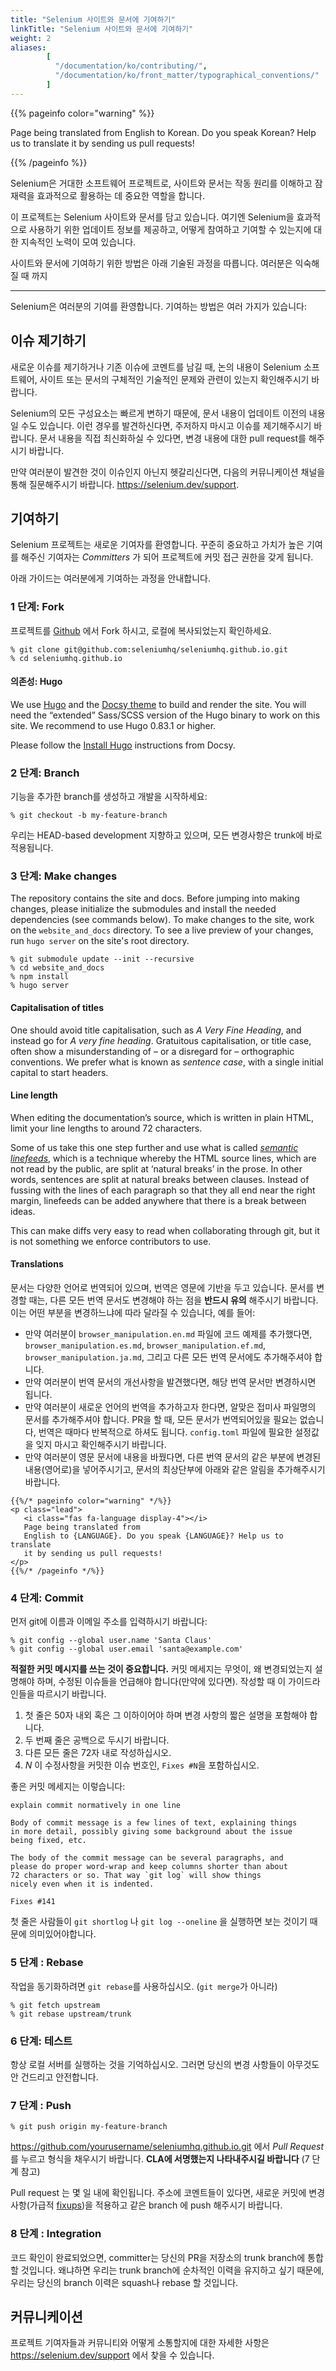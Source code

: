 ```yaml
---
title: "Selenium 사이트와 문서에 기여하기"
linkTitle: "Selenium 사이트와 문서에 기여하기"
weight: 2
aliases: 
        [
          "/documentation/ko/contributing/",
          "/documentation/ko/front_matter/typographical_conventions/"
        ]
---
```


{{% pageinfo color="warning" %}}
<p class="lead">
   <i class="fas fa-language display-4"></i> 
   Page being translated from 
   English to Korean. Do you speak Korean? Help us to translate
   it by sending us pull requests!
</p>
{{% /pageinfo %}}

Selenium은 거대한 소프트웨어 프로젝트로, 사이트와 문서는 작동 원리를 이해하고 잠재력을 효과적으로 활용하는 데 중요한 역할을 합니다.

이 프로젝트는 Selenium 사이트와 문서를 담고 있습니다.
여기엔 Selenium을 효과적으로 사용하기 위한 업데이트 정보를 제공하고, 어떻게 참여하고 기여할 수 있는지에 대한 지속적인 노력이 모여 있습니다.

사이트와 문서에 기여하기 위한 방법은 아래 기술된 과정을 따릅니다. 여러분은 익숙해질 때 까지

---

Selenium은 여러분의 기여를 환영합니다. 기여하는 방법은 여러 가지가 있습니다:

## 이슈 제기하기

새로운 이슈를 제기하거나 기존 이슈에 코멘트를 남길 때, 논의 내용이 Selenium 소프트웨어, 사이트 또는 문서의 구체적인 기술적인 문제와 관련이 있는지 확인해주시기 바랍니다.

Selenium의 모든 구성요소는 빠르게 변하기 때문에, 문서 내용이 업데이트 이전의 내용일 수도 있습니다.
이런 경우를 발견하신다면, 주저하지 마시고 이슈를 제기해주시기 바랍니다.
문서 내용을 직접 최신화하실 수 있다면, 변경 내용에 대한 pull request를 해주시기 바랍니다.

만약 여러분이 발견한 것이 이슈인지 아닌지 헷갈리신다면,
다음의 커뮤니케이션 채널을 통해 질문해주시기 바랍니다.
https://selenium.dev/support.

## 기여하기

Selenium 프로젝트는 새로운 기여자를 환영합니다. 꾸준히 중요하고 가치가 높은 기여를 해주신 기여자는 _Committers_ 가 되어 프로젝트에 커밋 접근 권한을 갖게 됩니다.

아래 가이드는 여러분에게 기여하는 과정을 안내합니다.

### 1 단계: Fork

프로젝트를 [Github](https://github.com/seleniumhq/seleniumhq.github.io) 에서 Fork 하시고,
로컬에 복사되었는지 확인하세요.

```shell
% git clone git@github.com:seleniumhq/seleniumhq.github.io.git
% cd seleniumhq.github.io
```

#### 의존성: Hugo

We use [Hugo](https://gohugo.io/) and the [Docsy theme](https://www.docsy.dev/)
to build and render the site. You will need the “extended” 
Sass/SCSS version of the Hugo binary to work on this site. We recommend
to use Hugo 0.83.1 or higher.

Please follow the [Install Hugo](https://www.docsy.dev/docs/getting-started/#install-hugo) 
instructions from Docsy.

### 2 단계: Branch

기능을 추가한 branch를 생성하고 개발을 시작하세요:

```shell
% git checkout -b my-feature-branch
```

우리는 HEAD-based development 지향하고 있으며, 모든 변경사항은 trunk에 바로 적용됩니다.

### 3 단계: Make changes

The repository contains the site and docs. Before jumping into
making changes, please initialize the submodules and install the
needed dependencies (see commands below). To make changes to the site, 
work on the `website_and_docs` directory. To see a live preview of 
your changes, run `hugo server` on the site's root directory.

```shell
% git submodule update --init --recursive
% cd website_and_docs
% npm install
% hugo server
```
#### Capitalisation of titles

One should avoid title capitalisation,
such as _A Very Fine Heading_,
and instead go for _A very fine heading_.
Gratuitous capitalisation, or title case,
often show a misunderstanding of – or a disregard for –
orthographic conventions.
We prefer what is known as _sentence case_,
with a single initial capital to start headers.

#### Line length

When editing the documentation’s source,
which is written in plain HTML,
limit your line lengths to around 72 characters.

Some of us take this one step further
and use what is called
[_semantic linefeeds_](//rhodesmill.org/brandon/2012/one-sentence-per-line),
which is a technique whereby the HTML source lines,
which are not read by the public,
are split at ‘natural breaks’ in the prose.
In other words, sentences are split
at natural breaks between clauses.
Instead of fussing with the lines of each paragraph
so that they all end near the right margin,
linefeeds can be added anywhere
that there is a break between ideas.

This can make diffs very easy to read
when collaborating through git,
but it is not something we enforce contributors to use.

#### Translations

문서는 다양한 언어로 번역되어 있으며, 번역은 영문에 기반을 두고 있습니다.
문서를 변경할 때는, 다른 모든 번역 문서도 변경해야 하는 점을 **반드시 유의** 해주시기 바랍니다.
이는 어떤 부분을 변경하느냐에 따라 달라질 수 있습니다, 예를 들어:
 
* 만약 여러분이 `browser_manipulation.en.md` 파일에 코드 예제를 추가했다면,
`browser_manipulation.es.md`, `browser_manipulation.ef.md`, 
`browser_manipulation.ja.md`, 그리고 다른 모든 번역 문서에도 추가해주셔야 합니다.
* 만약 여러분이 번역 문서의 개선사항을 발견했다면,
해당 번역 문서만 변경하시면 됩니다.
* 만약 여러분이 새로운 언어의 번역을 추가하고자 한다면, 알맞은 접미사 파일명의 문서를 추가해주셔야 합니다. PR을 할 때, 모든 문서가 번역되어있을 필요는 없습니다, 번역은 때마다 반복적으로 하셔도 됩니다. `config.toml` 파일에 필요한 설정값을 잊지 마시고 확인해주시기 바랍니다.
* 만약 여러분이 영문 문서에 내용을 바꿨다면, 다른 번역 문서의 같은 부분에 변경된 내용(영어로)을 넣어주시기고, 문서의 최상단부에 아래와 같은 알림을 추가해주시기 바랍니다.


```
{{%/* pageinfo color="warning" */%}}
<p class="lead">
   <i class="fas fa-language display-4"></i> 
   Page being translated from 
   English to {LANGUAGE}. Do you speak {LANGUAGE}? Help us to translate
   it by sending us pull requests!
</p>
{{%/* /pageinfo */%}}
```

### 4 단계: Commit

먼저 git에 이름과 이메일 주소를 입력하시기 바랍니다:

```shell
% git config --global user.name 'Santa Claus'
% git config --global user.email 'santa@example.com'
```

**적절한 커밋 메시지를 쓰는 것이 중요합니다.** 커밋 메세지는
무엇이, 왜 변경되었는지 설명해야 하며, 수정된 이슈들을 언급해야 합니다(만약에 있다면).
작성할 때 이 가이드라인들을 따르시기 바랍니다.

1. 첫 줄은 50자 내외 혹은 그 이하이어야 하며 변경 사항의 짧은 설명을 포함해야 합니다.  
2. 두 번째 줄은 공백으로 두시기 바랍니다. 
3. 다른 모든 줄은 72자 내로 작성하십시오. 
4. _N_ 이 수정사항을 커밋한 이슈 번호인, `Fixes #N`을 포함하십시오.  


좋은 커밋 메세지는 이렇습니다:

```text
explain commit normatively in one line

Body of commit message is a few lines of text, explaining things
in more detail, possibly giving some background about the issue
being fixed, etc.

The body of the commit message can be several paragraphs, and
please do proper word-wrap and keep columns shorter than about
72 characters or so. That way `git log` will show things
nicely even when it is indented.

Fixes #141
```

첫 줄은 사람들이 `git shortlog` 나 `git log --oneline` 을 실행하면 보는 것이기 때문에 의미있어야합니다. 

### 5 단계 : Rebase

작업을 동기화하려면 `git rebase`를 사용하십시오. (`git merge`가 아니라)

```shell
% git fetch upstream
% git rebase upstream/trunk
```

### 6 단계: 테스트

항상 로컬 서버를 실행하는 것을 기억하십시오. 그러면 당신의 변경 사항들이 아무것도 안 건드리고 안전합니다. 

### 7 단계 : Push

```shell
% git push origin my-feature-branch
```

https://github.com/yourusername/seleniumhq.github.io.git 에서  _Pull Request_ 를 누르고 형식을 채우시기 바랍니다. **CLA에 서명했는지 나타내주시길 바랍니다** (7 단계 참고)

Pull request 는 몇 일 내에 확인됩니다. 주소에 코멘트들이 있다면, 새로운 커밋에 변경 사항(가급적
[fixups](http://git-scm.com/docs/git-commit))을 적용하고 같은 branch 에 push 해주시기 바랍니다. 

### 8 단계 : Integration

코드 확인이 완료되었으면, committer는 당신의 PR을 저장소의 trunk branch에 통합할 것입니다. 왜냐하면 우리는 trunk branch에 순차적인 이력을 유지하고 싶기 때문에, 우리는 당신의 branch 이력은 squash나 rebase 할 것입니다. 

## 커뮤니케이션


프로젝트 기여자들과 커뮤니티와 어떻게 소통할지에 대한 자세한 사항은 https://selenium.dev/support 에서 찾을 수 있습니다. 

